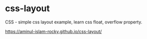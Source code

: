 # css-layout
CSS - simple css layout example, learn css float, overflow property.

https://aminul-islam-rocky.github.io/css-layout/
